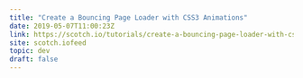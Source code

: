 ```yaml
---
title: "Create a Bouncing Page Loader with CSS3 Animations"
date: 2019-05-07T11:00:23Z
link: https://scotch.io/tutorials/create-a-bouncing-page-loader-with-css3-animations?utm_medium=RSS&utm_source=news.12bit.vn
site: scotch.iofeed
topic: dev
draft: false
---
```

